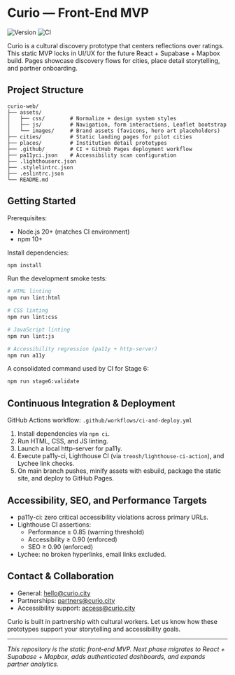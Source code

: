 # Curio — Front-End MVP

![Version](https://img.shields.io/badge/version-0.1.0-0D474E?labelColor=0B1F24&style=flat-square)
![CI](https://github.com/project-curio/curio-web/actions/workflows/ci-and-deploy.yml/badge.svg)

Curio is a cultural discovery prototype that centers reflections over ratings. This static MVP locks in UI/UX for the future React + Supabase + Mapbox build. Pages showcase discovery flows for cities, place detail storytelling, and partner onboarding.

## Project Structure

```
curio-web/
├── assets/
│   ├── css/        # Normalize + design system styles
│   ├── js/         # Navigation, form interactions, Leaflet bootstrap
│   └── images/     # Brand assets (favicons, hero art placeholders)
├── cities/         # Static landing pages for pilot cities
├── places/         # Institution detail prototypes
├── .github/        # CI + GitHub Pages deployment workflow
├── pa11yci.json    # Accessibility scan configuration
├── .lighthouserc.json
├── .stylelintrc.json
├── .eslintrc.json
└── README.md
```

## Getting Started

Prerequisites:

- Node.js 20+ (matches CI environment)
- npm 10+

Install dependencies:

```bash
npm install
```

Run the development smoke tests:

```bash
# HTML linting
npm run lint:html

# CSS linting
npm run lint:css

# JavaScript linting
npm run lint:js

# Accessibility regression (pa11y + http-server)
npm run a11y
```

A consolidated command used by CI for Stage 6:

```bash
npm run stage6:validate
```

## Continuous Integration & Deployment

GitHub Actions workflow: `.github/workflows/ci-and-deploy.yml`

1. Install dependencies via `npm ci`.
2. Run HTML, CSS, and JS linting.
3. Launch a local http-server for pa11y.
4. Execute pa11y-ci, Lighthouse CI (via `treosh/lighthouse-ci-action`), and Lychee link checks.
5. On main branch pushes, minify assets with esbuild, package the static site, and deploy to GitHub Pages.

## Accessibility, SEO, and Performance Targets

- pa11y-ci: zero critical accessibility violations across primary URLs.
- Lighthouse CI assertions:
  - Performance ≥ 0.85 (warning threshold)
  - Accessibility ≥ 0.90 (enforced)
  - SEO ≥ 0.90 (enforced)
- Lychee: no broken hyperlinks, email links excluded.

## Contact & Collaboration

- General: [hello@curio.city](mailto:hello@curio.city)
- Partnerships: [partners@curio.city](mailto:partners@curio.city)
- Accessibility support: [access@curio.city](mailto:access@curio.city)

Curio is built in partnership with cultural workers. Let us know how these prototypes support your storytelling and accessibility goals.

---

_This repository is the static front-end MVP. Next phase migrates to React + Supabase + Mapbox, adds authenticated dashboards, and expands partner analytics._
